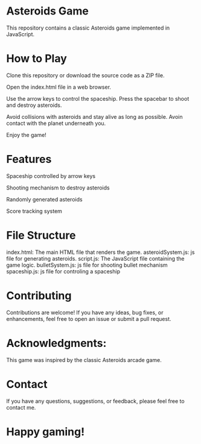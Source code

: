 
# Asteroids Game

This repository contains a classic Asteroids game implemented in JavaScript.

# How to Play

Clone this repository or download the source code as a ZIP file.

Open the index.html file in a web browser.

Use the arrow keys to control the spaceship. Press the spacebar to shoot and destroy asteroids.

Avoid collisions with asteroids and stay alive as long as possible. Avoin contact with the planet underneath you.

Enjoy the game!

# Features

Spaceship controlled by arrow keys

Shooting mechanism to destroy asteroids

Randomly generated asteroids

Score tracking system


# File Structure

index.html: The main HTML file that renders the game.
asteroidSystem.js: js file for generating asteroids.
script.js: The JavaScript file containing the game logic.
bulletSystem.js: js file for shooting bullet mechanism
spaceship.js: js file for controling a spaceship

# Contributing

Contributions are welcome! If you have any ideas, bug fixes, or enhancements, feel free to open an issue or submit a pull request.

# Acknowledgments:

This game was inspired by the classic Asteroids arcade game.

# Contact

If you have any questions, suggestions, or feedback, please feel free to contact me.

# Happy gaming!
